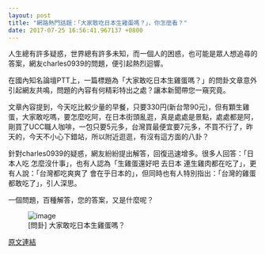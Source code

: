 ```yaml
---
layout: post
title: "網路熱門話題：「大家敢吃日本生雞蛋嗎？」，你怎麼看？"
date: 2017-07-25 16:56:41.967137 +0800
---
```


人生總有許多疑惑，世界總有許多未知，而一個人的困惑，也可能是眾人想追尋的答案，網友charles0939的問題，便引起熱烈迴響。

在國內知名論壇PTT上，一篇標題為「大家敢吃日本生雞蛋嗎？」的問卦文章意外引起網友共鳴，問題的內容有何精彩特出之處？讓本新聞帶您一窺究竟。

文章內容提到，今天吃比較少量的早餐，只要330円(新台幣90元)，但有顆生雞蛋，大家敢吃嗎，要怎麼吃阿，在日本街頭亂逛，真是處處是景點，處處都是阿，剛買了UCC職人咖啡，一包只要5元多，台灣買最便宜要7元多，不買不行了，昨天的，今天不小心下錯站，所以附近逛逛，有沒有這方面的八卦？

針對charles0939的疑惑，網友紛紛提出解答，回復迅速增多。很多人回答：「日本人吃 怎麼沒什事」，也有人認為「生雞蛋還好吧 去日本 連生雞肉都在吃了」，更有人說：「台灣都吃爽爽了 會在乎日本的」，但同時也有人特別指出：「台灣的雞蛋都敢吃了」，引人深思。

一個問題，百種解答，您的答案，又是什麼呢？

<figure>
<img src="http://i.imgur.com/cKkjoTF.jpg" alt="image">
<figcaption>
[問卦] 大家敢吃日本生雞蛋嗎？
</figcaption>
</figure>

<a href = "https://www.ptt.cc/bbs/Gossiping/M.1500948863.A.BC6.html">原文連結</a>

